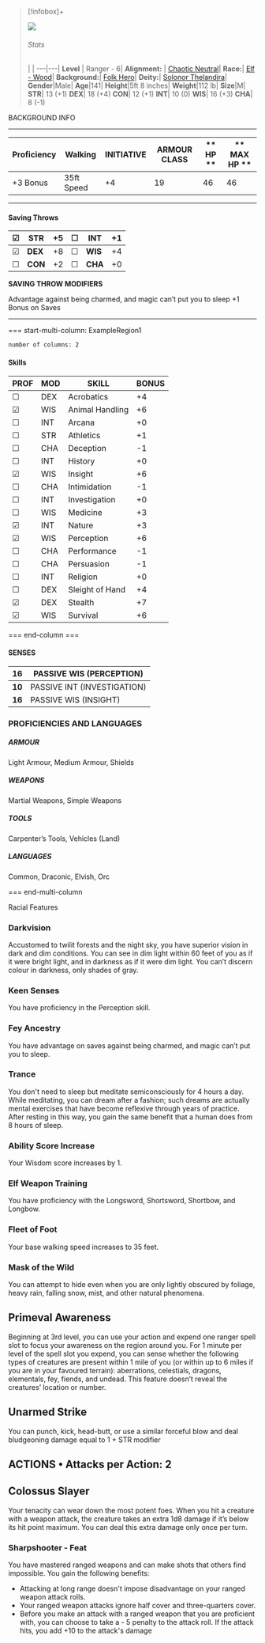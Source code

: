 
> [!infobox]+
>  
> ![](Morven%20Amakiir.png)
> ###### Stats
>   |   | 
> ---|---|
>**Level** | Ranger - 6|
>**Alignment:** | [Chaotic Neutral](Chaotic%20Neutral)|
>**Race:**| [Elf - Wood](Elf%20-%20Wood)|
>**Background:**| [Folk Hero](Folk%20Hero)|
>**Deity:**| [Solonor Thelandira](Solonor%20Thelandira)|
>**Gender**|Male|
>**Age**|141|
>**Height**|5ft 8 inches|
>**Weight**|112 lb|
>**Size**|M|
>**STR**| 13 (+1)
>**DEX**| 18 (+4)
>**CON**| 12 (+1)
>**INT**| 10 (0)
>**WIS**| 16 (+3)
>**CHA**| 8 (-1)

BACKGROUND INFO

---
| **Proficiency** | **Walking** | **INITIATIVE** | **ARMOUR CLASS** | ** HP ** | ** MAX HP ** |
| --------------- | ----------- | -------------- | ---------------- | -------- | ------------ |
| +3  Bonus       | 35ft Speed  | +4             | 19               | 46       | 46           |


---
#### Saving Throws

| ☑    | **STR** | +5   | ☐    | **INT** | +1   |
| ---- | ------- | ---- | ---- | ------- | ---- |
| ☑    | **DEX** | +8   | ☐    | **WIS** | +4   |
| ☐    | **CON** | +2   | ☐    | **CHA** | +0   |

**SAVING THROW MODIFIERS**

Advantage against being charmed, and magic can’t put you to sleep
+1 Bonus on Saves

---
=== start-multi-column: ExampleRegion1
```column-settings
number of columns: 2

```

#### Skills

| PROF | MOD | SKILL           | BONUS |
| ---- | --- | --------------- | ----- |
| ☐    | DEX | Acrobatics      | +4    |
| ☑    | WIS | Animal Handling | +6    |
| ☐    | INT | Arcana          | +0    |
| ☐    | STR | Athletics       | +1    |
| ☐    | CHA | Deception       | -1    |
| ☐    | INT | History         | +0    |
| ☑    | WIS | Insight         | +6    |
| ☐    | CHA | Intimidation    | -1    |
| ☐    | INT | Investigation   | +0    |
| ☐    | WIS | Medicine        | +3    |
| ☑    | INT | Nature          | +3    |
| ☑    | WIS | Perception      | +6    |
| ☐    | CHA | Performance     | -1    |
| ☐    | CHA | Persuasion      | -1    |
| ☐    | INT | Religion        | +0    |
| ☐    | DEX | Sleight of Hand | +4    |
| ☑    | DEX | Stealth         | +7    |
| ☑    | WIS | Survival        | +6    |

=== end-column ===

#### SENSES

| **16** | PASSIVE WIS (PERCEPTION)    |
| ------ | --------------------------- |
| **10** | PASSIVE INT (INVESTIGATION) |
| **16** | PASSIVE WIS (INSIGHT)       |

### PROFICIENCIES AND LANGUAGES

##### ARMOUR

Light Armour, Medium Armour, Shields

##### WEAPONS

Martial Weapons, Simple Weapons

##### TOOLS

Carpenter’s Tools, Vehicles (Land)

##### LANGUAGES

Common, Draconic, Elvish, Orc

=== end-multi-column

Racial Features
### Darkvision

Accustomed to twilit forests and the night sky, you have superior vision in dark and dim conditions. You can see in dim light within 60 feet of you as if it were bright light, and in darkness as if it were dim light. You can’t discern colour in darkness, only shades of gray.

### **Keen Senses**

You have proficiency in the Perception skill.

### **Fey Ancestry**

You have advantage on saves against being charmed, and magic can’t put you to sleep.

### **Trance**

You don't need to sleep but meditate semiconsciously for 4 hours a day. While meditating, you can dream after a fashion; such dreams are actually mental exercises that have become reflexive through years of practice. After resting in this way, you gain the same benefit that a human does from 8 hours of sleep.

### Ability Score Increase

Your Wisdom score increases by 1.

### Elf Weapon Training

You have proficiency with the Longsword, Shortsword, Shortbow, and Longbow.

### Fleet of Foot

Your base walking speed increases to 35 feet.

### Mask of the Wild

You can attempt to hide even when you are only lightly obscured by foliage, heavy rain, falling snow, mist, and other natural phenomena.

## Primeval Awareness

Beginning at 3rd level, you can use your action and expend one ranger spell slot to focus your awareness on the region around you. For 1 minute per level of the spell slot you expend, you can sense whether the following types of creatures are present within 1 mile of you (or within up to 6 miles if you are in your favoured terrain): aberrations, celestials, dragons, elementals, fey, fiends, and undead. This feature doesn’t reveal the creatures’ location or number.

## **Unarmed Strike**

You can punch, kick, head-butt, or use a similar forceful blow and deal bludgeoning damage equal to 1 + STR modifier

## **ACTIONS •** Attacks per Action: 2

## Colossus Slayer

Your tenacity can wear down the most potent foes. When you hit a creature with a weapon attack, the creature takes an extra 1d8 damage if it’s below its hit point maximum. You can deal this extra damage only once per turn.

### Sharpshooter - Feat

You have mastered ranged weapons and can make shots that others find impossible. You gain the following benefits:
-   Attacking at long range doesn't impose disadvantage on your ranged weapon attack rolls.
- Your ranged weapon attacks ignore half cover and three-quarters cover.
- Before you make an attack with a ranged weapon that you are proficient with, you can choose to take a - 5 penalty to the attack roll. If the attack hits, you add +10 to the attack's damage